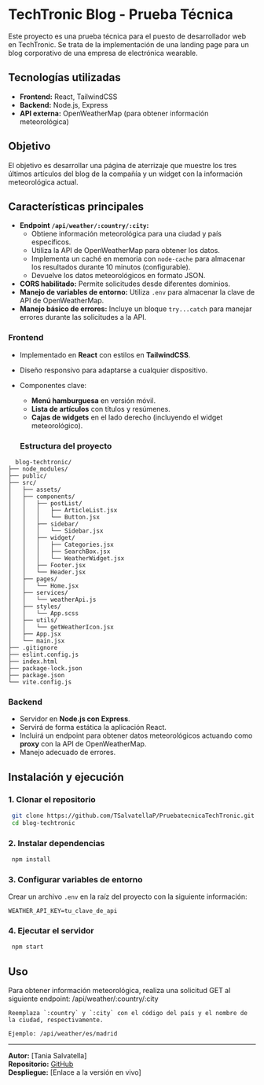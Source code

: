 # TechTronic Blog - Prueba Técnica

Este proyecto es una prueba técnica para el puesto de desarrollador web en TechTronic. Se trata de la implementación de una landing page para un blog corporativo de una empresa de electrónica wearable.

## Tecnologías utilizadas

- **Frontend:** React, TailwindCSS
- **Backend:** Node.js, Express
- **API externa:** OpenWeatherMap (para obtener información meteorológica)

## Objetivo

El objetivo es desarrollar una página de aterrizaje que muestre los tres últimos artículos del blog de la compañía y un widget con la información meteorológica actual.

## Características principales
* **Endpoint `/api/weather/:country/:city`:**
    * Obtiene información meteorológica para una ciudad y país específicos.
    * Utiliza la API de OpenWeatherMap para obtener los datos.
    * Implementa un caché en memoria con `node-cache` para almacenar los resultados durante 10 minutos (configurable).
    * Devuelve los datos meteorológicos en formato JSON.
* **CORS habilitado:** Permite solicitudes desde diferentes dominios.
* **Manejo de variables de entorno:** Utiliza `.env` para almacenar la clave de API de OpenWeatherMap.
* **Manejo básico de errores:** Incluye un bloque `try...catch` para manejar errores durante las solicitudes a la API.


### Frontend

- Implementado en **React** con estilos en **TailwindCSS**.
- Diseño responsivo para adaptarse a cualquier dispositivo.
- Componentes clave:
  - **Menú hamburguesa** en versión móvil.
  - **Lista de artículos** con títulos y resúmenes.
  - **Cajas de widgets** en el lado derecho (incluyendo el widget meteorológico).

  ### Estructura del proyecto
```
  blog-techtronic/
├── node_modules/
├── public/
├── src/
│   ├── assets/
│   ├── components/
│   │   ├── postList/
│   │   │   ├── ArticleList.jsx
│   │   │   └── Button.jsx
│   │   ├── sidebar/
│   │   │   └── Sidebar.jsx
│   │   ├── widget/
│   │   │   ├── Categories.jsx
│   │   │   ├── SearchBox.jsx
│   │   │   └── WeatherWidget.jsx
│   │   ├── Footer.jsx
│   │   └── Header.jsx
│   ├── pages/
│   │   └── Home.jsx
│   ├── services/
│   │   └── weatherApi.js
│   ├── styles/
│   │   └── App.scss
│   ├── utils/
│   │   └── getWeatherIcon.jsx
│   ├── App.jsx
│   └── main.jsx
├── .gitignore
├── eslint.config.js
├── index.html
├── package-lock.json
├── package.json
└── vite.config.js
```

### Backend

- Servidor en **Node.js con Express**.
- Servirá de forma estática la aplicación React.
- Incluirá un endpoint para obtener datos meteorológicos actuando como **proxy** con la API de OpenWeatherMap.
- Manejo adecuado de errores.

## Instalación y ejecución

### 1. Clonar el repositorio
```bash
 git clone https://github.com/TSalvatellaP/PruebatecnicaTechTronic.git
 cd blog-techtronic
```

### 2. Instalar dependencias
```bash
 npm install
```

### 3. Configurar variables de entorno
Crear un archivo `.env` en la raíz del proyecto con la siguiente información:
```
WEATHER_API_KEY=tu_clave_de_api
```

### 4. Ejecutar el servidor
```bash
 npm start
```

## Uso

Para obtener información meteorológica, realiza una solicitud GET al siguiente endpoint:
/api/weather/:country/:city
```
Reemplaza `:country` y `:city` con el código del país y el nombre de la ciudad, respectivamente.

Ejemplo: /api/weather/es/madrid
```



---

**Autor:** [Tania Salvatella]  
**Repositorio:** [GitHub](https://github.com/TSalvatellaP/PruebatecnicaTechTronic)  
**Despliegue:** [Enlace a la versión en vivo]


